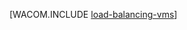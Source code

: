 ﻿<properties linkid="manage-windows-common-tasks-detach-a-disk" urlDisplayName="Балансировка нагрузки ВМ" pageTitle="Балансировка нагрузки виртуальной машины (Linux) — Windows Azure" metaKeywords="" description="Узнайте, как задавать балансировку нагрузки виртуальных машин Windows Azure." metaCanonical="" services="virtual-machines" documentationCenter="" title="" authors=""  solutions="" writer="" manager="" editor=""  />





[WACOM.INCLUDE [load-balancing-vms](../includes/load-balancing-vms.md)]

